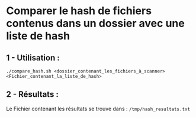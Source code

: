 # Comparer le hash de fichiers contenus dans un dossier avec une liste de hash

## 1 - Utilisation :
```
./compare_hash.sh <dossier_contenant_les_fichiers_à_scanner> <Fichier_contenant_la_liste_de_hash>
```

## 2 - Résultats :
Le Fichier contenant les résultats se trouve dans : `/tmp/hash_resultats.txt`
